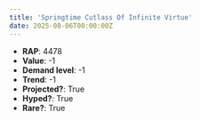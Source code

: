 ```yaml
---
title: 'Springtime Cutlass Of Infinite Virtue'
date: 2025-08-06T00:00:00Z
---
```

- **RAP**: 4478
- **Value**: -1
- **Demand level**: -1
- **Trend**: -1
- **Projected?**: True
- **Hyped?**: True
- **Rare?**: True
